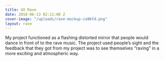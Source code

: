 ```yaml
---
title: UX Rave
date: 2018-06-13 02:11:00 Z
cover-image: "/uploads/rave-mockup-ca96fd.png"
layout: rave
---
```


My project functioned as a flashing distorted mirror that people would dance in front of to the rave music. The project used people’s sight and the feedback that they got from my project was to see themselves “raving” in a more exciting and atmospheric way.